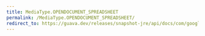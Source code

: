 ```yaml
---
title: MediaType.OPENDOCUMENT_SPREADSHEET
permalink: /MediaType.OPENDOCUMENT_SPREADSHEET/
redirect_to: https://guava.dev/releases/snapshot-jre/api/docs/com/google/common/net/MediaType.html#OPENDOCUMENT_SPREADSHEET
---
```

